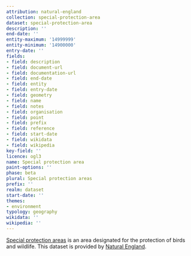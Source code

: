 ```yaml
---
attribution: natural-england
collection: special-protection-area
dataset: special-protection-area
description: ''
end-date: ''
entity-maximum: '14999999'
entity-minimum: '14900000'
entry-date: ''
fields:
- field: description
- field: document-url
- field: documentation-url
- field: end-date
- field: entity
- field: entry-date
- field: geometry
- field: name
- field: notes
- field: organisation
- field: point
- field: prefix
- field: reference
- field: start-date
- field: wikidata
- field: wikipedia
key-field: ''
licence: ogl3
name: Special protection area
paint-options: ''
phase: beta
plural: Special protection areas
prefix: ''
realm: dataset
start-date: ''
themes:
- environment
typology: geography
wikidata: ''
wikipedia: ''
---
```


[Special protection areas](https://naturalengland-defra.opendata.arcgis.com/maps/Defra::special-protection-areas-england/about) is an area designated 
for the protection of birds and wildlife. This dataset is provided by [Natural England](https://www.gov.uk/government/organisations/natural-england).
